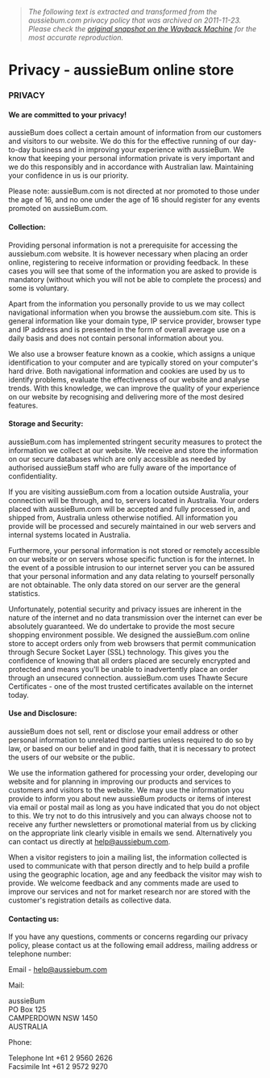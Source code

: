 > *The following text is extracted and transformed from the aussiebum.com privacy policy that was archived on 2011-11-23. Please check the [original snapshot on the Wayback Machine](https://web.archive.org/web/20111123191302id_/http%3A//www.aussiebum.com/en/%3Fprivacy) for the most accurate reproduction.*

# Privacy - aussieBum online store

### PRIVACY

#### We are committed to your privacy!

aussieBum does collect a certain amount of information from our customers and visitors to our website. We do this for the effective running of our day-to-day business and in improving your experience with aussieBum. We know that keeping your personal information private is very important and we do this responsibly and in accordance with Australian law. Maintaining your confidence in us is our priority.

Please note: aussieBum.com is not directed at nor promoted to those under the age of 16, and no one under the age of 16 should register for any events promoted on aussieBum.com.

#### Collection: 

Providing personal information is not a prerequisite for accessing the aussiebum.com website. It is however necessary when placing an order online, registering to receive information or providing feedback. In these cases you will see that some of the information you are asked to provide is mandatory (without which you will not be able to complete the process) and some is voluntary.

Apart from the information you personally provide to us we may collect navigational information when you browse the aussiebum.com site. This is general information like your domain type, IP service provider, browser type and IP address and is presented in the form of overall average use on a daily basis and does not contain personal information about you. 

We also use a browser feature known as a cookie, which assigns a unique identification to your computer and are typically stored on your computer's hard drive. Both navigational information and cookies are used by us to identify problems, evaluate the effectiveness of our website and analyse trends. With this knowledge, we can improve the quality of your experience on our website by recognising and delivering more of the most desired features.

#### Storage and Security: 

aussieBum.com has implemented stringent security measures to protect the information we collect at our website. We receive and store the information on our secure databases which are only accessible as needed by authorised aussieBum staff who are fully aware of the importance of confidentiality. 

If you are visiting aussieBum.com from a location outside Australia, your connection will be through, and to, servers located in Australia. Your orders placed with aussieBum.com will be accepted and fully processed in, and shipped from, Australia unless otherwise notified. All information you provide will be processed and securely maintained in our web servers and internal systems located in Australia.

Furthermore, your personal information is not stored or remotely accessible on our website or on servers whose specific function is for the internet. In the event of a possible intrusion to our internet server you can be assured that your personal information and any data relating to yourself personally are not obtainable. The only data stored on our server are the general statistics.

Unfortunately, potential security and privacy issues are inherent in the nature of the internet and no data transmission over the internet can ever be absolutely guaranteed. We do undertake to provide the most secure shopping environment possible. We designed the aussieBum.com online store to accept orders only from web browsers that permit communication through Secure Socket Layer (SSL) technology. This gives you the confidence of knowing that all orders placed are securely encrypted and protected and means you'll be unable to inadvertently place an order through an unsecured connection. aussieBum.com uses Thawte Secure Certificates - one of the most trusted certificates available on the internet today.

#### Use and Disclosure: 

aussieBum does not sell, rent or disclose your email address or other personal information to unrelated third parties unless required to do so by law, or based on our belief and in good faith, that it is necessary to protect the users of our website or the public.

We use the information gathered for processing your order, developing our website and for planning in improving our products and services to customers and visitors to the website. We may use the information you provide to inform you about new aussieBum products or items of interest via email or postal mail as long as you have indicated that you do not object to this. We try not to do this intrusively and you can always choose not to receive any further newsletters or promotional material from us by clicking on the appropriate link clearly visible in emails we send. Alternatively you can contact us directly at help@aussiebum.com.

When a visitor registers to join a mailing list, the information collected is used to communicate with that person directly and to help build a profile using the geographic location, age and any feedback the visitor may wish to provide. We welcome feedback and any comments made are used to improve our services and not for market research nor are stored with the customer's registration details as collective data.

#### Contacting us:

If you have any questions, comments or concerns regarding our privacy policy, please contact us at the following email address, mailing address or telephone number: 

Email - [help@aussiebum.com](mailto:help@aussiebum.com)

Mail: 

aussieBum   
PO Box 125   
CAMPERDOWN NSW 1450   
AUSTRALIA 

Phone: 

Telephone Int +61 2 9560 2626   
Facsimile Int +61 2 9572 9270 
